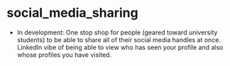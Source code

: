 # social_media_sharing
- In development: One stop shop for people (geared toward university students) to be able to share all of their social media handles at once. LinkedIn vibe of being able to view who has seen your profile and also whose profiles you have visited. 
